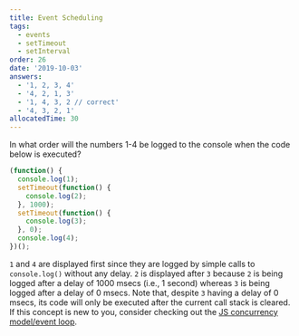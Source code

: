 ```yaml
---
title: Event Scheduling
tags:
  - events
  - setTimeout
  - setInterval
order: 26
date: '2019-10-03'
answers:
  - '1, 2, 3, 4'
  - '4, 2, 1, 3'
  - '1, 4, 3, 2 // correct'
  - '4, 3, 2, 1'
allocatedTime: 30
---
```


In what order will the numbers 1-4 be logged to the console when the code below is executed?

```javascript
(function() {
  console.log(1);
  setTimeout(function() {
    console.log(2);
  }, 1000);
  setTimeout(function() {
    console.log(3);
  }, 0);
  console.log(4);
})();
```

<!-- explanation -->

`1` and `4` are displayed first since they are logged by simple calls to `console.log()` without any delay.
`2` is displayed after `3` because `2` is being logged after a delay of 1000 msecs (i.e., 1 second) whereas `3` is being logged after a delay of 0 msecs. Note that, despite `3` having a delay of 0 msecs, its code will only be executed after the current call stack is cleared. If this concept is new to you, consider checking out the [JS concurrency model/event loop](https://developer.mozilla.org/en-US/docs/Web/JavaScript/EventLoop).
